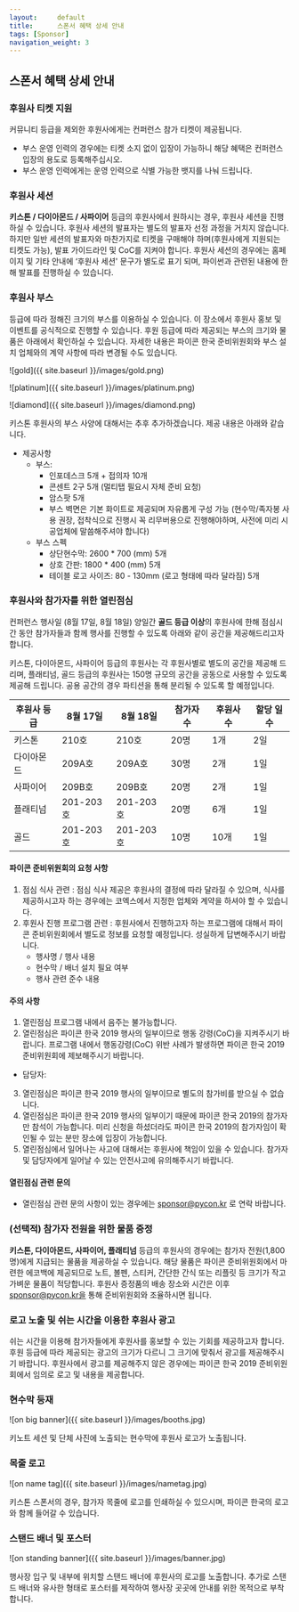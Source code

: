 ```yaml
---
layout:     default
title:      스폰서 혜택 상세 안내
tags: [Sponsor]
navigation_weight: 3
---
```


## 스폰서 혜택 상세 안내

### 후원사 티켓 지원

  커뮤니티 등급을 제외한 후원사에게는 컨퍼런스 참가 티켓이 제공됩니다.
  - 부스 운영 인력의 경우에는 티켓 소지 없이 입장이 가능하니 해당 혜택은 컨퍼런스 입장의 용도로 등록해주십시오.
  - 부스 운영 인력에게는 운영 인력으로 식별 가능한 뱃지를 나눠 드립니다.

### 후원사 세션

  **키스톤 / 다이아몬드 / 사파이어** 등급의 후원사에서 원하시는 경우, 후원사 세션을 진행하실 수 있습니다. 후원사 세션의 발표자는 별도의 발표자 선정 과정을 거치지 않습니다. 하지만 일반 세션의 발표자와 마찬가지로 티켓을 구매해야 하며(후원사에게 지원되는 티켓도 가능), 발표 가이드라인 및 CoC를 지켜야 합니다.
  후원사 세션의 경우에는 홈페이지 및 기타 안내에 ‘후원사 세션' 문구가 별도로 표기 되며, 파이썬과 관련된 내용에 한해 발표를 진행하실 수 있습니다.

### 후원사 부스

  등급에 따라 정해진 크기의 부스를 이용하실 수 있습니다. 이 장소에서 후원사 홍보 및 이벤트를 공식적으로 진행할 수 있습니다.
  후원 등급에 따라 제공되는 부스의 크기와 물품은 아래에서 확인하실 수 있습니다.
  자세한 내용은 파이콘 한국 준비위원회와 부스 설치 업체와의 계약 사항에 따라 변경될 수도 있습니다.


![gold]({{ site.baseurl }}/images/gold.png)

![platinum]({{ site.baseurl }}/images/platinum.png)

![diamond]({{ site.baseurl }}/images/diamond.png)

키스톤 후원사의 부스 사양에 대해서는 추후 추가하겠습니다. 제공 내용은 아래와 같습니다.
- 제공사항
    - 부스: 
        - 인포데스크 5개 + 접의자 10개
        - 콘센트 2구 5개 (멀티탭 필요시 자체 준비 요청)
        - 암스팟 5개
        - 부스 벽면은 기본 화이트로 제공되며 자유롭게 구성 가능 (현수막/족자봉 사용 권장, 접착식으로 진행시 꼭 리무버용으로 진행해야하며, 사전에 미리 시공업체에 말씀해주셔야 합니다)
    - 부스 스펙
        - 상단현수막: 2600 * 700 (mm) 5개
        - 상호 간판: 1800 * 400 (mm) 5개
        - 테이블 로고 사이즈: 80 - 130mm (로고 형태에 따라 달라짐) 5개

### 후원사와 참가자를 위한 열린점심

  컨퍼런스 행사일 (8월 17일, 8월 18일) 양일간 **골드 등급 이상**의 후원사에 한해 점심시간 동안 참가자들과 함께 행사를 진행할 수 있도록 아래와 같이 공간을 제공해드리고자 합니다.

  키스톤, 다이아몬드, 사파이어 등급의 후원사는 각 후원사별로 별도의 공간을 제공해 드리며, 플래티넘, 골드 등급의 후원사는 150명 규모의 공간을 공동으로 사용할 수 있도록 제공해 드립니다. 공용 공간의 경우 파티션을 통해 분리될 수 있도록 할 예정입니다.

| 후원사 등급 | 8월 17일 | 8월 18일 | 참가자 수 | 후원사 수 | 할당 일수 |
|----------|---------|---------|---------|--------|-----|
| 키스톤 | 210호 | 210호 | 20명 | 1개 | 2일 |
| 다이아몬드 | 209A호 | 209A호 | 30명 | 2개 | 1일 |
| 사파이어 | 209B호 | 209B호 | 20명 | 2개 | 1일 |
| 플래티넘 | 201-203호 | 201-203호 | 20명 | 6개 | 1일 |
| 골드 | 201-203호 | 201-203호 | 10명 | 10개 | 1일 |

#### 파이콘 준비위원회의 요청 사항

1. 점심 식사 관련 : 점심 식사 제공은 후원사의 결정에 따라 달라질 수 있으며, 식사를 제공하시고자 하는 경우에는 코엑스에서 지정한 업체와 계약을 하셔야 할 수 있습니다.
2. 후원사 진행 프로그램 관련 : 후원사에서 진행하고자 하는 프로그램에 대해서 파이콘 준비위원회에서 별도로 정보를 요청할 예정입니다. 성실하게 답변해주시기 바랍니다.
    - 행사명 / 행사 내용
    - 현수막 / 배너 설치 필요 여부
    - 행사 관련 준수 내용

#### 주의 사항

1. 열린점심 프로그램 내에서 음주는 불가능합니다.
2. 열린점심은 파이콘 한국 2019 행사의 일부이므로 행동 강령(CoC)을 지켜주시기 바랍니다. 프로그램 내에서 행동강령(CoC) 위반 사례가 발생하면 파이콘 한국 2019 준비위원회에 제보해주시기 바랍니다.
  - 담당자:
3. 열린점심은 파이콘 한국 2019 행사의 일부이므로 별도의 참가비를 받으실 수 없습니다.
4. 열린점심은 파이콘 한국 2019 행사의 일부이기 때문에 파이콘 한국 2019의 참가자만 참석이 가능합니다. 미리 신청을 하셨더라도 파이콘 한국 2019의 참가자임이 확인될 수 있는 분만 장소에 입장이 가능합니다.
5. 열린점심에서 일어나는 사고에 대해서는 후원사에 책임이 있을 수 있습니다. 참가자 및 담당자에게 일어날 수 있는 안전사고에 유의해주시기 바랍니다.


#### 열린점심 관련 문의

- 열린점심 관련 문의 사항이 있는 경우에는 sponsor@pycon.kr 로 연락 바랍니다.

### (선택적) 참가자 전원을 위한 물품 증정

   **키스톤, 다이아몬드, 사파이어, 플래티넘** 등급의 후원사의 경우에는 참가자 전원(1,800명)에게 지급되는 물품을 제공하실 수 있습니다. 해당 물품은 파이콘 준비위원회에서 마련한 에코백에 제공되므로 노트, 볼펜, 스티커, 간단한 간식 또는 리플릿 등 크기가 작고 가벼운 물품이 적당합니다. 후원사 증정품의 배송 장소와 시간은 이후 sponsor@pycon.kr을 통해 준비위원회와 조율하시면 됩니다.

### 로고 노출 및 쉬는 시간을 이용한 후원사 광고

  쉬는 시간을 이용해 참가자들에게 후원사를 홍보할 수 있는 기회를 제공하고자 합니다. 후원 등급에 따라 제공되는 광고의 크기가 다르니 그 크기에 맞춰서 광고를 제공해주시기 바랍니다.
  후원사에서 광고를 제공해주지 않은 경우에는 파이콘 한국 2019 준비위원회에서 임의로 로고 및 내용을 제공합니다.

### 현수막 등재

![on big banner]({{ site.baseurl }}/images/booths.jpg)

  키노트 세션 및 단체 사진에 노출되는 현수막에 후원사 로고가 노출됩니다.

### 목줄 로고

![on name tag]({{ site.baseurl }}/images/nametag.jpg)

  키스톤 스폰서의 경우, 참가자 목줄에 로고를 인쇄하실 수 있으시며, 파이콘 한국의 로고와 함께 들어갈 수 있습니다.

### 스탠드 배너 및 포스터

![on standing banner]({{ site.baseurl }}/images/banner.jpg)

  행사장 입구 및 내부에 위치할 스탠드 배너에 후원사의 로고를 노출합니다.
  추가로 스탠드 배너와 유사한 형태로 포스터를 제작하여 행사장 곳곳에 안내를 위한 목적으로 부착합니다.




